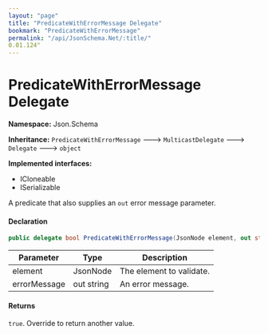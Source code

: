 ```yaml
---
layout: "page"
title: "PredicateWithErrorMessage Delegate"
bookmark: "PredicateWithErrorMessage"
permalink: "/api/JsonSchema.Net/:title/"
0.01.124"
---
```

# PredicateWithErrorMessage Delegate

**Namespace:** Json.Schema

**Inheritance:**
`PredicateWithErrorMessage`
 🡒 
`MulticastDelegate`
 🡒 
`Delegate`
 🡒 
`object`

**Implemented interfaces:**

- ICloneable
- ISerializable

A predicate that also supplies an `out` error message parameter.

#### Declaration

```c#
public delegate bool PredicateWithErrorMessage(JsonNode element, out string errorMessage)
```

| Parameter | Type | Description |
|---|---|---|
| element | JsonNode | The element to validate. |
| errorMessage | out string | An error message. |


#### Returns

`true`.  Override to return another value.

